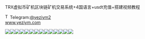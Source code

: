 TRX虚拟币矿机区块链矿机交易系统+4国语言+usdt充值+搭建视频教程<p dir="auto"><a target="_blank" rel="noopener noreferrer nofollow" href="https://camo.githubusercontent.com/d614d90677fbc2e34c7c62ebc68c82379d87a57c4beaf05af65fec7ba6b72e36/68747470733a2f2f63646e2d69636f6e732d706e672e666c617469636f6e2e636f6d2f3531322f323131312f323131313634362e706e67"><img src="https://camo.githubusercontent.com/d614d90677fbc2e34c7c62ebc68c82379d87a57c4beaf05af65fec7ba6b72e36/68747470733a2f2f63646e2d69636f6e732d706e672e666c617469636f6e2e636f6d2f3531322f323131312f323131313634362e706e67" alt="Telegram Icon" style="width: 16px; max-width: 100%;" data-canonical-src="https://cdn-icons-png.flaticon.com/512/2111/2111646.png"></a>Telegram:<a href="https://t.me/yeziym2" rel="nofollow">@yeziym2</a><br><a href="https://www.yeziym.com/">www.yeziym.com</a></p><img src="https://github.com/yeziym/JMswi9QM37/blob/main/oiDAH.png"><img src="https://github.com/yeziym/JMswi9QM37/blob/main/PuRv7.png"><img src="https://github.com/yeziym/JMswi9QM37/blob/main/BXjGC.png"><img src="https://github.com/yeziym/JMswi9QM37/blob/main/pwYpQ.png"><img src="https://github.com/yeziym/JMswi9QM37/blob/main/OwJfk.png"><img src="https://github.com/yeziym/JMswi9QM37/blob/main/CDKOb.png"><img src="https://github.com/yeziym/JMswi9QM37/blob/main/uCqHY.png"><img src="https://github.com/yeziym/JMswi9QM37/blob/main/XFTKq.png"><img src="https://github.com/yeziym/JMswi9QM37/blob/main/zQYrb.png"><img src="https://github.com/yeziym/JMswi9QM37/blob/main/NuIrs.png"><img src="https://github.com/yeziym/JMswi9QM37/blob/main/O2DB4.png"><img src="https://github.com/yeziym/JMswi9QM37/blob/main/dxPnt.png"><img src="https://github.com/yeziym/JMswi9QM37/blob/main/IstZS.png"><img src="https://github.com/yeziym/JMswi9QM37/blob/main/1TMwC.png">